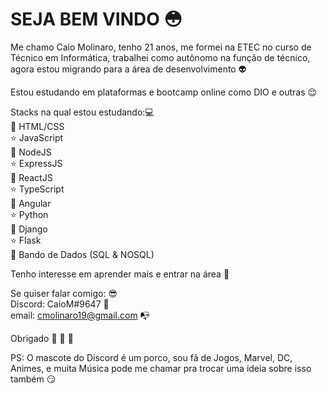 # SEJA BEM VINDO :flushed:

Me chamo Caio Molinaro, tenho 21 anos, me formei na ETEC no curso de Técnico em Informática, trabalhei como autônomo na função de técnico, agora estou migrando para a área de desenvolvimento :alien:

Estou estudando em plataformas e bootcamp online como DIO e outras :relieved:

Stacks na qual estou estudando::computer:    
:space_invader: HTML/CSS  
:star: JavaScript  
:space_invader: NodeJS  
:star: ExpressJS   
:space_invader: ReactJS  
:star: TypeScript  
:space_invader: Angular  
:star: Python  
:space_invader: Django  
:star: Flask   
:space_invader: Bando de Dados (SQL & NOSQL)

Tenho interesse em aprender mais e entrar na área :boy:

Se quiser falar comigo: :sunglasses:  
Discord: CaioM#9647 :pig:  
email: cmolinaro19@gmail.com :mailbox_with_no_mail: 

Obrigado :wave: :facepunch: :walking:



PS: O mascote do Discord é um porco, sou fã de Jogos, Marvel, DC, Animes, e muita Música pode me chamar pra trocar uma ideia sobre isso também :smirk:

